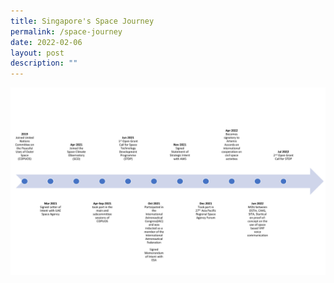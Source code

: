 ```yaml
---
title: Singapore's Space Journey
permalink: /space-journey
date: 2022-02-06
layout: post
description: ""
---
```

![OSTIn Milestone](/images/Milestone%20picture.png)